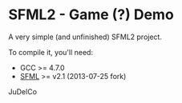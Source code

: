 SFML2 - Game (?) Demo
=================

A very simple (and unfinished) SFML2 project.

To compile it, you'll need:

- GCC >= 4.7.0
- [SFML](http://www.sfml-dev.org/) >= v2.1 (2013-07-25 fork)



JuDelCo
